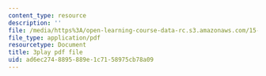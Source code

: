 ```yaml
---
content_type: resource
description: ''
file: /media/https%3A/open-learning-course-data-rc.s3.amazonaws.com/15-071-the-analytics-edge-spring-2017/ad6ec2748895889e1c7158975cb78a09_d2CfWJkklvo.pdf
file_type: application/pdf
resourcetype: Document
title: 3play pdf file
uid: ad6ec274-8895-889e-1c71-58975cb78a09
---
```

